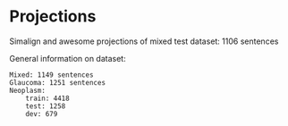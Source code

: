 # Projections

Simalign and awesome projections of mixed test dataset: 1106 sentences

General information on dataset: 

	Mixed: 1149 sentences
	Glaucoma: 1251 sentences
	Neoplasm:
		train: 4418
		test: 1258
		dev: 679
